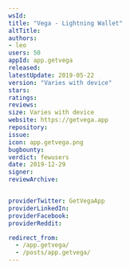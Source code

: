 ```yaml
---
wsId: 
title: "Vega - Lightning Wallet"
altTitle: 
authors:
- leo
users: 50
appId: app.getvega
released: 
latestUpdate: 2019-05-22
version: "Varies with device"
stars: 
ratings: 
reviews: 
size: Varies with device
website: https://getvega.app
repository: 
issue: 
icon: app.getvega.png
bugbounty: 
verdict: fewusers
date: 2019-12-29
signer: 
reviewArchive:


providerTwitter: GetVegaApp
providerLinkedIn: 
providerFacebook: 
providerReddit: 

redirect_from:
  - /app.getvega/
  - /posts/app.getvega/
---
```



